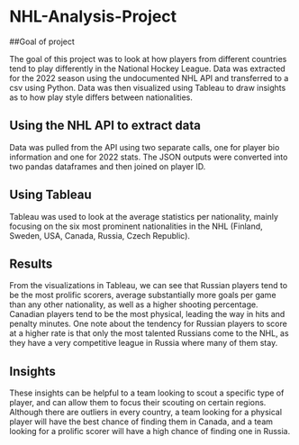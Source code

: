 # NHL-Analysis-Project
##Goal of project

The goal of this project was to look at how players from different countries tend to play differently in the National Hockey League. Data was extracted for the 2022 season using the undocumented NHL API and transferred to a csv using Python. Data was then visualized using Tableau to draw insights as to how play style differs between nationalities.
## Using the NHL API to extract data
Data was pulled from the API using two separate calls, one for player bio information and one for 2022 stats. The JSON outputs were converted into two pandas dataframes and then joined on player ID. 
## Using Tableau
Tableau was used to look at the average statistics per nationality, mainly focusing on the six most prominent nationalities in the NHL (Finland, Sweden, USA, Canada, Russia, Czech Republic).
## Results
From the visualizations in Tableau, we can see that Russian players tend to be the most prolific scorers, average substantially more goals per game than any other nationality, as well as a higher shooting percentage. Canadian players tend to be the most physical, leading the way in hits and penalty minutes. One note about the tendency for Russian players to score at a higher rate is that only the most talented Russians come to the NHL, as they have a very competitive league in Russia where many of them stay. 
## Insights
These insights can be helpful to a team looking to scout a specific type of player, and can allow them to focus their scouting on certain regions. Although there are outliers in every country, a team looking for a physical player will have the best chance of finding them in Canada, and a team looking for a prolific scorer will have a high chance of finding one in Russia. 
